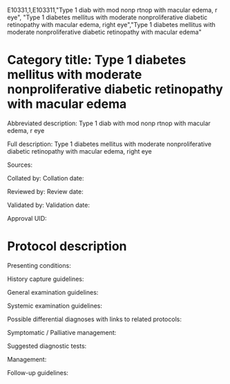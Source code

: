 E10331,1,E103311,"Type 1 diab with mod nonp rtnop with macular edema, r eye", "Type 1 diabetes mellitus with moderate nonproliferative diabetic retinopathy with macular edema, right eye","Type 1 diabetes mellitus with moderate nonproliferative diabetic retinopathy with macular edema"
# Category title: Type 1 diabetes mellitus with moderate nonproliferative diabetic retinopathy with macular edema

Abbreviated description: Type 1 diab with mod nonp rtnop with macular edema, r eye

Full description: Type 1 diabetes mellitus with moderate nonproliferative diabetic retinopathy with macular edema, right eye

Sources:

Collated by:
Collation date:

Reviewed by:
Review date:

Validated by:
Validation date:

Approval UID:

# Protocol description

Presenting conditions:

History capture guidelines:

General examination guidelines:

Systemic examination guidelines:

Possible differential diagnoses with links to related protocols:

Symptomatic / Palliative management:

Suggested diagnostic tests:

Management:

Follow-up guidelines:
